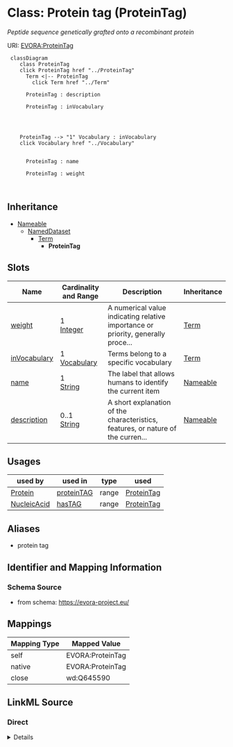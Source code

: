 

# Class: Protein tag (ProteinTag)


_Peptide sequence genetically grafted onto a recombinant protein_





URI: [EVORA:ProteinTag](https://evora-project.eu/ProteinTag)






```mermaid
 classDiagram
    class ProteinTag
    click ProteinTag href "../ProteinTag"
      Term <|-- ProteinTag
        click Term href "../Term"
      
      ProteinTag : description
        
      ProteinTag : inVocabulary
        
          
    
    
    ProteinTag --> "1" Vocabulary : inVocabulary
    click Vocabulary href "../Vocabulary"

        
      ProteinTag : name
        
      ProteinTag : weight
        
      
```





## Inheritance
* [Nameable](Nameable.md)
    * [NamedDataset](NamedDataset.md)
        * [Term](Term.md)
            * **ProteinTag**



## Slots

| Name | Cardinality and Range | Description | Inheritance |
| ---  | --- | --- | --- |
| [weight](weight.md) | 1 <br/> [Integer](Integer.md) | A numerical value indicating relative importance or priority, generally proce... | [Term](Term.md) |
| [inVocabulary](inVocabulary.md) | 1 <br/> [Vocabulary](Vocabulary.md) | Terms belong to a specific vocabulary | [Term](Term.md) |
| [name](name.md) | 1 <br/> [String](String.md) | The label that allows humans to identify the current item | [Nameable](Nameable.md) |
| [description](description.md) | 0..1 <br/> [String](String.md) | A short explanation of the characteristics, features, or nature of the curren... | [Nameable](Nameable.md) |





## Usages

| used by | used in | type | used |
| ---  | --- | --- | --- |
| [Protein](Protein.md) | [proteinTAG](proteinTAG.md) | range | [ProteinTag](ProteinTag.md) |
| [NucleicAcid](NucleicAcid.md) | [hasTAG](hasTAG.md) | range | [ProteinTag](ProteinTag.md) |




## Aliases


* protein tag



## Identifier and Mapping Information







### Schema Source


* from schema: https://evora-project.eu/




## Mappings

| Mapping Type | Mapped Value |
| ---  | ---  |
| self | EVORA:ProteinTag |
| native | EVORA:ProteinTag |
| close | wd:Q645590 |







## LinkML Source

<!-- TODO: investigate https://stackoverflow.com/questions/37606292/how-to-create-tabbed-code-blocks-in-mkdocs-or-sphinx -->

### Direct

<details>
```yaml
name: ProteinTag
description: Peptide sequence genetically grafted onto a recombinant protein
title: Protein tag
from_schema: https://evora-project.eu/
aliases:
- protein tag
close_mappings:
- wd:Q645590
is_a: Term

```
</details>

### Induced

<details>
```yaml
name: ProteinTag
description: Peptide sequence genetically grafted onto a recombinant protein
title: Protein tag
from_schema: https://evora-project.eu/
aliases:
- protein tag
close_mappings:
- wd:Q645590
is_a: Term
attributes:
  weight:
    name: weight
    description: A numerical value indicating relative importance or priority, generally
      processed in ascending order. This weight helps prioritize content when organizing
      or processing data. Its value can be negative, with a default set to 0
    title: weight
    from_schema: https://evora-project.eu/
    close_mappings:
    - adms:status
    rank: 1000
    ifabsent: int(0)
    alias: weight
    owner: ProteinTag
    domain_of:
    - DataProvider
    - Term
    range: integer
    required: true
    multivalued: false
  inVocabulary:
    name: inVocabulary
    description: Terms belong to a specific vocabulary
    title: in Vocabulary
    from_schema: https://evora-project.eu/
    aliases:
    - catalog
    close_mappings:
    - wdp:P972
    rank: 1000
    alias: inVocabulary
    owner: ProteinTag
    domain_of:
    - Term
    range: Vocabulary
    required: true
    multivalued: false
  name:
    name: name
    description: The label that allows humans to identify the current item
    title: name
    comments:
    - 'The title of the item should be as short and descriptive as possible. E.g.
      for virus products it should basically be based on the following Pattern:

      "Virus name", "virus host type", "collection year", "country of collection"
      ex "suspected epidemiological origin", "genotype", "strain", "variant name or
      specific feature"'
    from_schema: https://evora-project.eu/
    exact_mappings:
    - dct:title
    close_mappings:
    - rdfs:label
    rank: 1000
    alias: name
    owner: ProteinTag
    domain_of:
    - Nameable
    range: string
    required: true
    multivalued: false
  description:
    name: description
    description: A short explanation of the characteristics, features, or nature of
      the current item
    title: description
    comments:
    - 'Describe this item in few lines. This description will serve as a summary to
      present the item.

      '
    from_schema: https://evora-project.eu/
    exact_mappings:
    - dct:description
    rank: 1000
    alias: description
    owner: ProteinTag
    domain_of:
    - Nameable
    range: string
    required: false
    multivalued: false

```
</details>